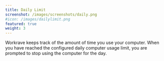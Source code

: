 ```yaml
---
title: Daily Limit
screenshot: /images/screenshots/daily.png
#icon: /images/dailylimit.png
featured: true
weight: 3
---
```


Workrave keeps track of the amount of time you use your computer.
When you have reached the configured daily computer usage limit, you are prompted to stop using the computer for the day.
